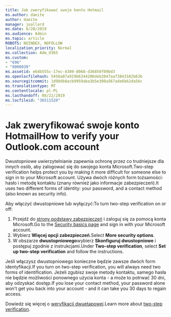 ```yaml
---
title: Jak zweryfikować swoje konto Hotmail
ms.author: daeite
author: daeite
manager: joallard
ms.date: 6/20/2019
ms.audience: Admin
ms.topic: article
ROBOTS: NOINDEX, NOFOLLOW
localization_priority: Normal
ms.collection: Adm_O365
ms.custom:
- "696"
- "8000030"
ms.assetid: e64b555c-17ec-4389-8068-d36850f09bd3
ms.openlocfilehash: 5456a07a919b6344206deb2847aaf3843182b63b
ms.sourcegitcommit: 1d98db8acb9959aba3b5e308a567ade6b62da56c
ms.translationtype: MT
ms.contentlocale: pl-PL
ms.lasthandoff: 08/22/2019
ms.locfileid: "36511520"
---
```

# <a name="how-to-verify-your-outlookcom-account"></a><span data-ttu-id="124d0-102">Jak zweryfikować swoje konto Hotmail</span><span class="sxs-lookup"><span data-stu-id="124d0-102">How to verify your Outlook.com account</span></span>

<span data-ttu-id="124d0-103">Dwustopniowe uwierzytelnianie zapewnia ochronę przez co trudniejsze dla innych osób, aby zalogować się do swojego konta Microsoft.</span><span class="sxs-lookup"><span data-stu-id="124d0-103">Two-step verification helps protect you by making it more difficult for someone else to sign in to your Microsoft account.</span></span> <span data-ttu-id="124d0-104">Używa dwóch różnych form tożsamości: hasło i metodę kontaktu (znany również jako informacje zabezpieczeń).</span><span class="sxs-lookup"><span data-stu-id="124d0-104">It uses two different forms of identity: your password, and a contact method (also known as security info).</span></span>
  
<span data-ttu-id="124d0-105">Aby włączyć dwustopniowe lub wyłączyć:</span><span class="sxs-lookup"><span data-stu-id="124d0-105">To turn two-step verification on or off:</span></span>
  
1. <span data-ttu-id="124d0-106">Przejdź do [strony podstawy zabezpieczeń](https://go.microsoft.com/fwlink/?linkid=842325) i zaloguj się za pomocą konta Microsoft.</span><span class="sxs-lookup"><span data-stu-id="124d0-106">Go to the [Security basics page](https://go.microsoft.com/fwlink/?linkid=842325) and sign in with your Microsoft account.</span></span>
2. <span data-ttu-id="124d0-107">Wybierz **Więcej opcji zabezpieczeń**.</span><span class="sxs-lookup"><span data-stu-id="124d0-107">Select **More security options**.</span></span>
3. <span data-ttu-id="124d0-108">W obszarze **dwustopniowego**wybierz **Skonfiguruj dwustopniowe** i postępuj zgodnie z instrukcjami.</span><span class="sxs-lookup"><span data-stu-id="124d0-108">Under **Two-step verification**, select **Set up two-step verification** and follow the instructions.</span></span>

<span data-ttu-id="124d0-109">Jeśli włączysz dwustopniowego konieczne będzie zawsze dwóch form identyfikacji.</span><span class="sxs-lookup"><span data-stu-id="124d0-109">If you turn on two-step verification, you will always need two forms of identification.</span></span> <span data-ttu-id="124d0-110">Jeżeli zgubisz swoje metody kontaktu, samego hasła nie będzie możliwości ponownego użycia konta - a może to potrwać 30 dni, aby odzyskać dostęp.</span><span class="sxs-lookup"><span data-stu-id="124d0-110">If you lose your contact method, your password alone won't get you back into your account - and it can take you 30 days to regain access.</span></span>
  
<span data-ttu-id="124d0-111">Dowiedz się więcej o [weryfikacji dwuetapowej](https://go.microsoft.com/fwlink/?linkid=872270).</span><span class="sxs-lookup"><span data-stu-id="124d0-111">Learn more about [two-step verification](https://go.microsoft.com/fwlink/?linkid=872270).</span></span>
  